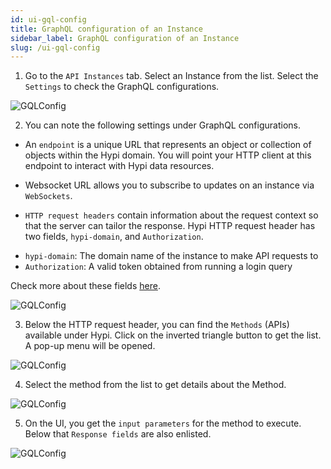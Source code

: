 ```yaml
---
id: ui-gql-config
title: GraphQL configuration of an Instance
sidebar_label: GraphQL configuration of an Instance
slug: /ui-gql-config
---
```


1. Go to the `API Instances` tab. Select an Instance from the list. Select the `Settings` to check the GraphQL configurations.

![GQLConfig](/img/UI-GraphQLConfig-1.PNG)

2. You can note the following settings under GraphQL configurations.

+ An `endpoint` is a unique URL that represents an object or collection of objects within the Hypi domain. You will point your HTTP client at this endpoint to interact with Hypi data resources.

+ Websocket URL allows you to subscribe to updates on an instance via `WebSockets`.

+ `HTTP request headers` contain information about the request context so that the server can tailor the response. Hypi HTTP request header has two fields, `hypi-domain`, and `Authorization`.

- `hypi-domain`: The domain name of the instance to make API requests to
- `Authorization`: A valid token obtained from running a login query

Check more about these fields [here](apisetup.md).

![GQLConfig](/img/UI-GraphQLConfig-2.PNG)

3. Below the HTTP request header, you can find the `Methods` (APIs) available under Hypi. Click on the inverted triangle button to get the list. A pop-up menu will be opened.

![GQLConfig](/img/UI-GraphQLConfig-3.PNG)

4. Select the method from the list to get details about the Method.

![GQLConfig](/img/UI-GraphQLConfig-4.PNG)

5. On the UI, you get the `input parameters` for the method to execute. Below that `Response fields` are also enlisted.

![GQLConfig](/img/UI-GraphQLConfig-5.PNG)
